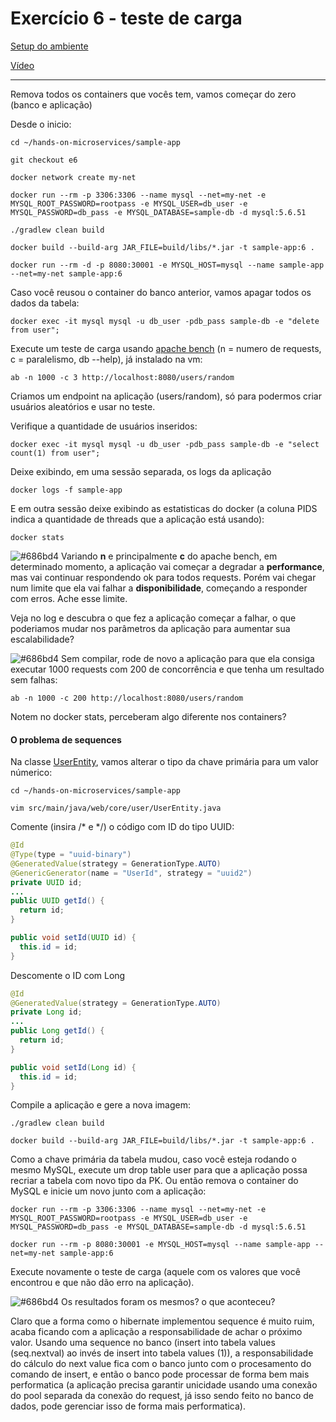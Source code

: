 # Exercício 6 - teste de carga

[Setup do ambiente](https://github.com/luizroos/hands-on-microservices)

[Vídeo](https://drive.google.com/file/d/1A_byaj-TFkTzEHy_KxUeyZqI4t99ywmV/view?usp=sharing)

---

Remova todos os containers que vocês tem, vamos começar do zero (banco e aplicação)

Desde o inicio:

```console
cd ~/hands-on-microservices/sample-app

git checkout e6

docker network create my-net

docker run --rm -p 3306:3306 --name mysql --net=my-net -e MYSQL_ROOT_PASSWORD=rootpass -e MYSQL_USER=db_user -e MYSQL_PASSWORD=db_pass -e MYSQL_DATABASE=sample-db -d mysql:5.6.51

./gradlew clean build

docker build --build-arg JAR_FILE=build/libs/*.jar -t sample-app:6 .

docker run --rm -d -p 8080:30001 -e MYSQL_HOST=mysql --name sample-app --net=my-net sample-app:6
```

Caso você reusou o container do banco anterior, vamos apagar todos os dados da tabela:

```console
docker exec -it mysql mysql -u db_user -pdb_pass sample-db -e "delete from user";
```

Execute um teste de carga usando [apache bench](https://httpd.apache.org/docs/2.4/programs/ab.html) (n = numero de requests, c = paralelismo, db --help), já instalado na vm:

```console
ab -n 1000 -c 3 http://localhost:8080/users/random
```

Criamos um endpoint na aplicação (users/random), só para podermos criar usuários aleatórios e usar no teste.

Verifique a quantidade de usuários inseridos:

```console
docker exec -it mysql mysql -u db_user -pdb_pass sample-db -e "select count(1) from user";
```

Deixe exibindo, em uma sessão separada, os logs da aplicação 

```console
docker logs -f sample-app
```

E em outra sessão deixe exibindo as estatisticas do docker (a coluna PIDS indica a quantidade de threads que a aplicação está usando):

```console
docker stats
```

![#686bd4](https://via.placeholder.com/10/686bd4?text=+) Variando **n** e principalmente **c** do apache bench, em determinado momento, a aplicação vai começar a degradar a **performance**, mas vai continuar respondendo ok para todos requests. Porém vai chegar num limite que ela vai falhar a **disponibilidade**, começando a responder com erros. Ache esse limite.

Veja no log e descubra o que fez a aplicação começar a falhar, o que poderiamos mudar nos parâmetros da aplicação para aumentar sua escalabilidade?

![#686bd4](https://via.placeholder.com/10/686bd4?text=+) Sem compilar, rode de novo a aplicação para que ela consiga executar 1000 requests com 200 de concorrência e que tenha um resultado sem falhas:

```console
ab -n 1000 -c 200 http://localhost:8080/users/random
```

Notem no docker stats, perceberam algo diferente nos containers?

#### O problema de sequences

Na classe [UserEntity](sample-app/src/main/java/web/core/user/UserEntity.java), vamos alterar o tipo da chave primária para um valor númerico:

```console
cd ~/hands-on-microservices/sample-app

vim src/main/java/web/core/user/UserEntity.java
```

Comente (insira /* e */) o código com ID do tipo UUID:
```java
@Id
@Type(type = "uuid-binary")
@GeneratedValue(strategy = GenerationType.AUTO)
@GenericGenerator(name = "UserId", strategy = "uuid2")
private UUID id;
...
public UUID getId() {
  return id;
}

public void setId(UUID id) {
  this.id = id;
}
```

Descomente o ID com Long

```java
@Id
@GeneratedValue(strategy = GenerationType.AUTO)
private Long id;
...
public Long getId() {
  return id;
}

public void setId(Long id) {
  this.id = id;
}
```

Compile a aplicação e gere a nova imagem:

```console
./gradlew clean build

docker build --build-arg JAR_FILE=build/libs/*.jar -t sample-app:6 .
```

Como a chave primária da tabela mudou, caso você esteja rodando o mesmo MySQL, execute um drop table user para que a aplicação possa recriar a tabela com novo tipo da PK. Ou então remova o container do MySQL e inicie um novo junto com a aplicação:

```console
docker run --rm -p 3306:3306 --name mysql --net=my-net -e MYSQL_ROOT_PASSWORD=rootpass -e MYSQL_USER=db_user -e MYSQL_PASSWORD=db_pass -e MYSQL_DATABASE=sample-db -d mysql:5.6.51

docker run --rm -p 8080:30001 -e MYSQL_HOST=mysql --name sample-app --net=my-net sample-app:6
```

Execute novamente o teste de carga (aquele com os valores que você encontrou e que não dão erro na aplicação). 

![#686bd4](https://via.placeholder.com/10/686bd4?text=+) Os resultados foram os mesmos? o que aconteceu? 

Claro que a forma como o hibernate implementou sequence é muito ruim, acaba ficando com a aplicação a responsabilidade de achar o próximo valor. Usando uma sequence no banco (insert into tabela values (seq.nextval) ao invés de insert into tabela values (1)), a responsabilidade do cálculo do next value fica com o banco junto com o procesamento do comando de insert, e então o banco pode processar de forma bem mais performatica (a aplicação precisa garantir unicidade usando uma conexão do pool separada da conexão do request, já isso sendo feito no banco de dados, pode gerenciar isso de forma mais performatica).


